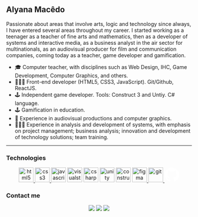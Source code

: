 ## Alyana Macêdo
Passionate about areas that involve arts, logic and technology since always, I have entered several areas throughout my career. I started working as a teenager as a teacher of fine arts and mathematics, then as a developer of systems and interactive media, as a business analyst in the air sector for multinationals, as an audiovisual producer for film and communication companies, coming today as a teacher, game developer and gamification.

- 🎓 Computer teacher, with disciplines such as Web Design, IHC, Game Development, Computer Graphics, and others.
- 👨🏻‍💻 Front-end developer (HTML5, CSS3, JavaScript). Git/Github, ReactJS.
- 🕹 Independent game developer. Tools: Construct 3 and Untiy. C# language.
- 🕹 Gamification in education.
- 🎨 Experience in audiovisual productions and computer graphics.
- 👨🏻‍💻 Experience in analysis and development of systems, with emphasis on project management; business analysis; innovation and development of technology solutions; team training.
_________________________
### Technologies
<div align="center" style="display: inline_block;">
<a href="https://www.w3.org/html/" target="_blank" rel="noreferrer"> <img src="https://img.icons8.com/color/48/null/html-5--v1.png" alt="html5" width="40" height="40"/> </a> 
<a href="https://www.w3.org/Style/CSS/" target="_blank" rel="noreferrer"> <img src="https://img.icons8.com/fluency/48/null/css3.png" alt="css3" width="40" height="40"/> </a> 
<a href="https://developer.mozilla.org/en-US/docs/Web/JavaScript" target="_blank" rel="noreferrer"> <img src="https://img.icons8.com/color/48/null/javascript--v1.png" alt="javascript" width="40" height="40"/></a> 
<a href="https://code.visualstudio.com/unity" target="_blank" rel="noreferrer"><img src="https://img.icons8.com/color/48/null/visual-studio-code-2019.png" alt="visualstudiocode" width="40" height="40"/></a>
<a href="https://learn.microsoft.com/pt-br/dotnet/csharp/" target="_blank" rel="noreferrer"><img src="https://img.icons8.com/color/48/null/c-sharp-logo-2.png" alt="csharp" width="40" height="40"/></a>
<a href="https://unity.com/" target="_blank" rel="noreferrer"><img src="https://icons.iconarchive.com/icons/papirus-team/papirus-apps/128/unity-editor-icon-icon.png" alt="unity" width="40" height="40"/></a>
<a href="https://www.construct.net/" target="_blank" rel="noreferrer"><img src="https://upload.wikimedia.org/wikipedia/commons/thumb/7/79/Construct_3_Logo.svg/600px-Construct_3_Logo.svg.png" alt="construct3" width="40" height="40"/></a>
<a href="https://www.figma.com/" target="_blank" rel="noreferrer"> <img src="https://img.icons8.com/color/48/null/figma--v1.png" alt="figma" width="40" height="40"/> </a> 
<a href="https://git-scm.com/" target="_blank" rel="noreferrer"> <img src="https://img.icons8.com/color/48/null/git.png" alt="git" width="40" height="40"/> </a>
<a href="https://github.com/" target="_blank" rel="noreferrer"> <svg fill="white" width="40" height="40" xmlns="http://www.w3.org/2000/svg" viewBox="0 0 496 512"><path d="M165.9 397.4c0 2-2.3 3.6-5.2 3.6-3.3.3-5.6-1.3-5.6-3.6 0-2 2.3-3.6 5.2-3.6 3-.3 5.6 1.3 5.6 3.6zm-31.1-4.5c-.7 2 1.3 4.3 4.3 4.9 2.6 1 5.6 0 6.2-2s-1.3-4.3-4.3-5.2c-2.6-.7-5.5.3-6.2 2.3zm44.2-1.7c-2.9.7-4.9 2.6-4.6 4.9.3 2 2.9 3.3 5.9 2.6 2.9-.7 4.9-2.6 4.6-4.6-.3-1.9-3-3.2-5.9-2.9zM244.8 8C106.1 8 0 113.3 0 252c0 110.9 69.8 205.8 169.5 239.2 12.8 2.3 17.3-5.6 17.3-12.1 0-6.2-.3-40.4-.3-61.4 0 0-70 15-84.7-29.8 0 0-11.4-29.1-27.8-36.6 0 0-22.9-15.7 1.6-15.4 0 0 24.9 2 38.6 25.8 21.9 38.6 58.6 27.5 72.9 20.9 2.3-16 8.8-27.1 16-33.7-55.9-6.2-112.3-14.3-112.3-110.5 0-27.5 7.6-41.3 23.6-58.9-2.6-6.5-11.1-33.3 2.6-67.9 20.9-6.5 69 27 69 27 20-5.6 41.5-8.5 62.8-8.5s42.8 2.9 62.8 8.5c0 0 48.1-33.6 69-27 13.7 34.7 5.2 61.4 2.6 67.9 16 17.7 25.8 31.5 25.8 58.9 0 96.5-58.9 104.2-114.8 110.5 9.2 7.9 17 22.9 17 46.4 0 33.7-.3 75.4-.3 83.6 0 6.5 4.6 14.4 17.3 12.1C428.2 457.8 496 362.9 496 252 496 113.3 383.5 8 244.8 8zM97.2 352.9c-1.3 1-1 3.3.7 5.2 1.6 1.6 3.9 2.3 5.2 1 1.3-1 1-3.3-.7-5.2-1.6-1.6-3.9-2.3-5.2-1zm-10.8-8.1c-.7 1.3.3 2.9 2.3 3.9 1.6 1 3.6.7 4.3-.7.7-1.3-.3-2.9-2.3-3.9-2-.6-3.6-.3-4.3.7zm32.4 35.6c-1.6 1.3-1 4.3 1.3 6.2 2.3 2.3 5.2 2.6 6.5 1 1.3-1.3.7-4.3-1.3-6.2-2.2-2.3-5.2-2.6-6.5-1zm-11.4-14.7c-1.6 1-1.6 3.6 0 5.9 1.6 2.3 4.3 3.3 5.6 2.3 1.6-1.3 1.6-3.9 0-6.2-1.4-2.3-4-3.3-5.6-2z"/></svg></a>
</div>

### Contact me
<div align="center" style="display: inline_block;"> 
  <a href="https://www.instagram.com/alyanamacedo/" target="_blank"><img src="https://img.shields.io/badge/-Instagram-%23E4405F?style=for-the-badge&logo=instagram&logoColor=white" target="_blank"></a>
  <a href="mailto:alyanamacedo@gmail.com" target="_blank"><img src="https://img.shields.io/badge/Gmail-D14836?style=for-the-badge&logo=gmail&logoColor=white" target="_blank"></a>
  <a href="https://www.linkedin.com/in/alyanamacedo/" target="_blank"><img src="https://img.shields.io/badge/-LinkedIn-%230077B5?style=for-the-badge&logo=linkedin&logoColor=white" target="_blank"></a> 
</div>

<!--
**alyanamacedo/alyanamacedo** is a ✨ _special_ ✨ repository because its `README.md` (this file) appears on your GitHub profile.

Here are some ideas to get you started:

- 🔭 I’m currently working on ...
- 🌱 I’m currently learning ...
- 👯 I’m looking to collaborate on ...
- 🤔 I’m looking for help with ...
- 💬 Ask me about ...
- 📫 How to reach me: ...
- 😄 Pronouns: ...
- ⚡ Fun fact: ...
-->
